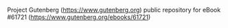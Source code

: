 Project Gutenberg (https://www.gutenberg.org) public repository for eBook #61721 (https://www.gutenberg.org/ebooks/61721)
